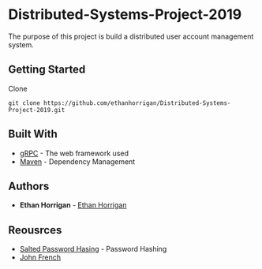 # Distributed-Systems-Project-2019
The purpose of this project is build a distributed user account management system.

## Getting Started

Clone

```
git clone https://github.com/ethanhorrigan/Distributed-Systems-Project-2019.git
```

## Built With

* [gRPC](https://grpc.io/) - The web framework used
* [Maven](https://maven.apache.org/) - Dependency Management

## Authors

* **Ethan Horrigan** - [Ethan Horrigan](https://github.com/ethanhorrigan)

## Reousrces

* [Salted Password Hasing](https://crackstation.net/hashing-security.htm) - Password Hashing
* [John French](https://github.com/john-french)
